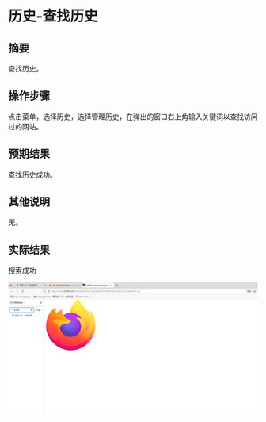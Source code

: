 # 历史-查找历史

## 摘要

查找历史。

## 操作步骤

点击菜单，选择历史，选择管理历史，在弹出的窗口右上角输入关键词以查找访问过的网站。

## 预期结果

查找历史成功。

## 其他说明

无。

## 实际结果

搜索成功

![alt text](image-40.png)